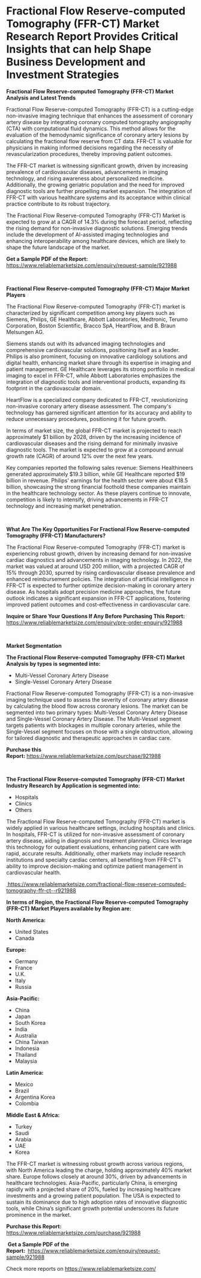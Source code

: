 <p><h1>Fractional Flow Reserve-computed Tomography (FFR-CT) Market Research Report Provides Critical Insights that can help Shape Business Development and Investment Strategies</h1></p><p><strong>Fractional Flow Reserve-computed Tomography (FFR-CT) Market Analysis and Latest Trends</strong></p>
<p><p>Fractional Flow Reserve-computed Tomography (FFR-CT) is a cutting-edge non-invasive imaging technique that enhances the assessment of coronary artery disease by integrating coronary computed tomography angiography (CTA) with computational fluid dynamics. This method allows for the evaluation of the hemodynamic significance of coronary artery lesions by calculating the fractional flow reserve from CT data. FFR-CT is valuable for physicians in making informed decisions regarding the necessity of revascularization procedures, thereby improving patient outcomes.</p><p>The FFR-CT market is witnessing significant growth, driven by increasing prevalence of cardiovascular diseases, advancements in imaging technology, and rising awareness about personalized medicine. Additionally, the growing geriatric population and the need for improved diagnostic tools are further propelling market expansion. The integration of FFR-CT with various healthcare systems and its acceptance within clinical practice contribute to its robust trajectory. </p><p>The Fractional Flow Reserve-computed Tomography (FFR-CT) Market is expected to grow at a CAGR of 14.3% during the forecast period, reflecting the rising demand for non-invasive diagnostic solutions. Emerging trends include the development of AI-assisted imaging technologies and enhancing interoperability among healthcare devices, which are likely to shape the future landscape of the market.</p></p>
<p><strong>Get a Sample PDF of the Report:&nbsp;</strong> <a href="https://www.reliablemarketsize.com/enquiry/request-sample/921988?utm_campaign=3053&utm_medium=2&utm_source=Github&utm_content=ia&utm_term=04032025&utm_id=fractional-flow-reserve-computed-tomography-ffr-ct">https://www.reliablemarketsize.com/enquiry/request-sample/921988</a></p>
<p>&nbsp;</p>
<p><strong>Fractional Flow Reserve-computed Tomography (FFR-CT) Major Market Players</strong></p>
<p><p>The Fractional Flow Reserve-computed Tomography (FFR-CT) market is characterized by significant competition among key players such as Siemens, Philips, GE Healthcare, Abbott Laboratories, Medtronic, Terumo Corporation, Boston Scientific, Bracco SpA, HeartFlow, and B. Braun Melsungen AG. </p><p>Siemens stands out with its advanced imaging technologies and comprehensive cardiovascular solutions, positioning itself as a leader. Philips is also prominent, focusing on innovative cardiology solutions and digital health, enhancing market share through its expertise in imaging and patient management. GE Healthcare leverages its strong portfolio in medical imaging to excel in FFR-CT, while Abbott Laboratories emphasizes the integration of diagnostic tools and interventional products, expanding its footprint in the cardiovascular domain.</p><p>HeartFlow is a specialized company dedicated to FFR-CT, revolutionizing non-invasive coronary artery disease assessment. The company's technology has garnered significant attention for its accuracy and ability to reduce unnecessary procedures, positioning it for future growth. </p><p>In terms of market size, the global FFR-CT market is projected to reach approximately $1 billion by 2028, driven by the increasing incidence of cardiovascular diseases and the rising demand for minimally invasive diagnostic tools. The market is expected to grow at a compound annual growth rate (CAGR) of around 12% over the next few years.</p><p>Key companies reported the following sales revenue: Siemens Healthineers generated approximately $19.3 billion, while GE Healthcare reported $19 billion in revenue. Philips' earnings for the health sector were about €18.5 billion, showcasing the strong financial foothold these companies maintain in the healthcare technology sector. As these players continue to innovate, competition is likely to intensify, driving advancements in FFR-CT technology and increasing market penetration.</p></p>
<p>&nbsp;</p>
<p><strong>What Are The Key Opportunities For Fractional Flow Reserve-computed Tomography (FFR-CT) Manufacturers?</strong></p>
<p><p>The Fractional Flow Reserve-computed Tomography (FFR-CT) market is experiencing robust growth, driven by increasing demand for non-invasive cardiac diagnostics and advancements in imaging technology. In 2022, the market was valued at around USD 200 million, with a projected CAGR of 15% through 2030, spurred by rising cardiovascular disease prevalence and enhanced reimbursement policies. The integration of artificial intelligence in FFR-CT is expected to further optimize decision-making in coronary artery disease. As hospitals adopt precision medicine approaches, the future outlook indicates a significant expansion in FFR-CT applications, fostering improved patient outcomes and cost-effectiveness in cardiovascular care.</p></p>
<p><strong>Inquire or Share Your Questions If Any Before Purchasing This Report:</strong> <a href="https://www.reliablemarketsize.com/enquiry/pre-order-enquiry/921988?utm_campaign=3053&utm_medium=2&utm_source=Github&utm_content=ia&utm_term=04032025&utm_id=fractional-flow-reserve-computed-tomography-ffr-ct">https://www.reliablemarketsize.com/enquiry/pre-order-enquiry/921988</a></p>
<p>&nbsp;</p>
<p><strong>Market Segmentation</strong></p>
<p><strong>The Fractional Flow Reserve-computed Tomography (FFR-CT) Market Analysis by types is segmented into:</strong></p>
<p><ul><li>Multi-Vessel Coronary Artery Disease</li><li>Single-Vessel Coronary Artery Disease</li></ul></p>
<p><p>Fractional Flow Reserve-computed Tomography (FFR-CT) is a non-invasive imaging technique used to assess the severity of coronary artery disease by calculating the blood flow across coronary lesions. The market can be segmented into two primary types: Multi-Vessel Coronary Artery Disease and Single-Vessel Coronary Artery Disease. The Multi-Vessel segment targets patients with blockages in multiple coronary arteries, while the Single-Vessel segment focuses on those with a single obstruction, allowing for tailored diagnostic and therapeutic approaches in cardiac care.</p></p>
<p><strong>Purchase this Report:&nbsp;</strong><a href="https://www.reliablemarketsize.com/purchase/921988?utm_campaign=3053&utm_medium=2&utm_source=Github&utm_content=ia&utm_term=04032025&utm_id=fractional-flow-reserve-computed-tomography-ffr-ct">https://www.reliablemarketsize.com/purchase/921988</a></p>
<p>&nbsp;</p>
<p><strong>The Fractional Flow Reserve-computed Tomography (FFR-CT) Market Industry Research by Application is segmented into:</strong></p>
<p><ul><li>Hospitals</li><li>Clinics</li><li>Others</li></ul></p>
<p><p>The Fractional Flow Reserve-computed Tomography (FFR-CT) market is widely applied in various healthcare settings, including hospitals and clinics. In hospitals, FFR-CT is utilized for non-invasive assessment of coronary artery disease, aiding in diagnosis and treatment planning. Clinics leverage this technology for outpatient evaluations, enhancing patient care with rapid, accurate results. Additionally, other markets may include research institutions and specialty cardiac centers, all benefiting from FFR-CT's ability to improve decision-making and optimize patient management in cardiovascular health.</p></p>
<p><a href="https://www.reliablemarketsize.com/fractional-flow-reserve-computed-tomography-ffr-ct--r921988?utm_campaign=3053&utm_medium=2&utm_source=Github&utm_content=ia&utm_term=04032025&utm_id=fractional-flow-reserve-computed-tomography-ffr-ct">&nbsp;https://www.reliablemarketsize.com/fractional-flow-reserve-computed-tomography-ffr-ct--r921988</a></p>
<p><strong>In terms of Region, the Fractional Flow Reserve-computed Tomography (FFR-CT) Market Players available by Region are:</strong></p>
<p>
    <p> <strong> North America: </strong>
        <ul>
            <li>United States</li>
            <li>Canada</li>
        </ul>
        </p> 
    <p> <strong> Europe: </strong>
        <ul>
            <li>Germany</li>
            <li>France</li>
            <li>U.K.</li>
            <li>Italy</li>
            <li>Russia</li>
        </ul>
        </p> 
    <p> <strong> Asia-Pacific: </strong>
        <ul>
            <li>China</li>
            <li>Japan</li>
            <li>South Korea</li>
            <li>India</li>
            <li>Australia</li>
            <li>China Taiwan</li>
            <li>Indonesia</li>
            <li>Thailand</li>
            <li>Malaysia</li>
        </ul>
        </p> 
    <p> <strong> Latin America: </strong>
        <ul>
            <li>Mexico</li>
            <li>Brazil</li>
            <li>Argentina Korea</li>
            <li>Colombia</li>
        </ul>
        </p> 
    <p> <strong> Middle East & Africa: </strong>
        <ul>
            <li>Turkey</li>
            <li>Saudi</li>
            <li>Arabia</li>
            <li>UAE</li>
            <li>Korea</li>
        </ul>
    </p>
    </p>
<p><p>The FFR-CT market is witnessing robust growth across various regions, with North America leading the charge, holding approximately 40% market share. Europe follows closely at around 30%, driven by advancements in healthcare technologies. Asia-Pacific, particularly China, is emerging rapidly with a projected share of 20%, fueled by increasing healthcare investments and a growing patient population. The USA is expected to sustain its dominance due to high adoption rates of innovative diagnostic tools, while China’s significant growth potential underscores its future prominence in the market.</p></p>
<p><strong>Purchase this Report: </strong><a href="https://www.reliablemarketsize.com/purchase/921988?utm_campaign=3053&utm_medium=2&utm_source=Github&utm_content=ia&utm_term=04032025&utm_id=fractional-flow-reserve-computed-tomography-ffr-ct">https://www.reliablemarketsize.com/purchase/921988</a></p>
<p>&nbsp;<strong>Get a Sample PDF of the Report:&nbsp;&nbsp;</strong><a href="https://www.reliablemarketsize.com/enquiry/request-sample/921988?utm_campaign=3053&utm_medium=2&utm_source=Github&utm_content=ia&utm_term=04032025&utm_id=fractional-flow-reserve-computed-tomography-ffr-ct">https://www.reliablemarketsize.com/enquiry/request-sample/921988</a></p>
<p><strong></strong></p>
<p>Check more reports on <a href="https://www.reliablemarketsize.com/?utm_campaign=3053&utm_medium=2&utm_source=Github&utm_content=ia&utm_term=04032025&utm_id=fractional-flow-reserve-computed-tomography-ffr-ct">https://www.reliablemarketsize.com/</a></p>